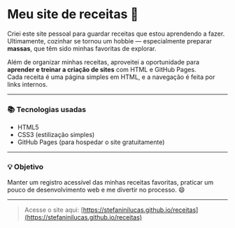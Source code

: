 # Meu site de receitas 🍝

Criei este site pessoal para guardar receitas que estou aprendendo a fazer.  
Ultimamente, cozinhar se tornou um hobbie — especialmente preparar **massas**, que têm sido minhas favoritas de explorar.

Além de organizar minhas receitas, aproveitei a oportunidade para **aprender e treinar a criação de sites** com HTML e GitHub Pages.  
Cada receita é uma página simples em HTML, e a navegação é feita por links internos.

---

### 📚 Tecnologias usadas

- HTML5
- CSS3 (estilização simples)
- GitHub Pages (para hospedar o site gratuitamente)

---

### 💡 Objetivo

Manter um registro acessível das minhas receitas favoritas, praticar um pouco de desenvolvimento web e me divertir no processo. 😄

---

> Acesse o site aqui: [https://stefaninilucas.github.io/receitas](https://stefaninilucas.github.io/receitas)